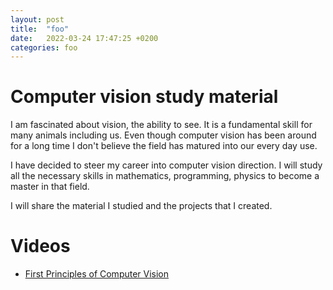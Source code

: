 ```yaml
---
layout: post
title:  "foo"
date:   2022-03-24 17:47:25 +0200
categories: foo
---
```


# Computer vision study material

I am fascinated about vision, the ability to see. It is a fundamental skill for many animals including us. Even though computer vision has been around for a long time I don't believe the field has matured into our every day use.

I have decided to steer my career into computer vision direction. I will study all the necessary skills in mathematics, programming, physics to become a master in that field.

I will share the material I studied and the projects that I created.

# Videos

- [First Principles of Computer Vision](https://www.youtube.com/channel/UCf0WB91t8Ky6AuYcQV0CcLw)